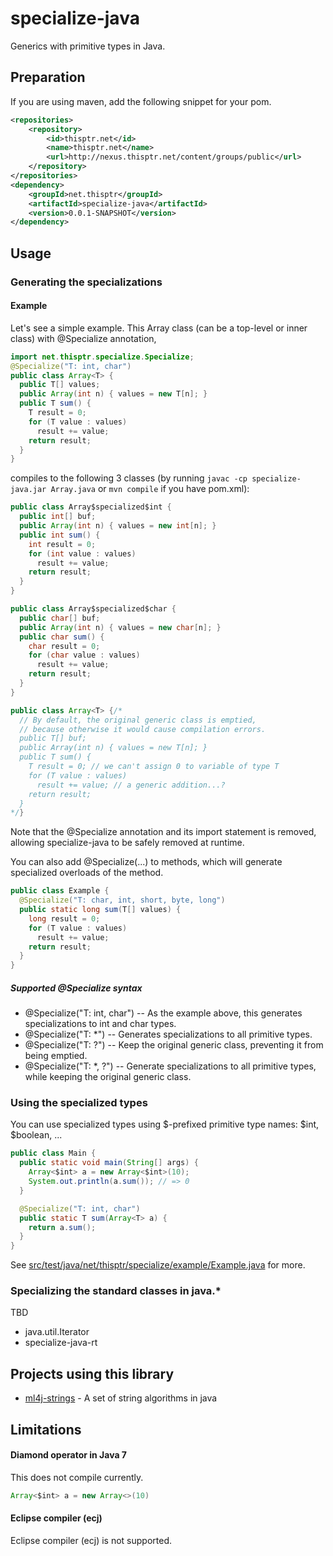 specialize-java
===============

Generics with primitive types in Java.

Preparation
-----------

If you are using maven, add the following snippet for your pom.
```xml
<repositories>
	<repository>
		<id>thisptr.net</id>
		<name>thisptr.net</name>
		<url>http://nexus.thisptr.net/content/groups/public</url>
	</repository>
</repositories>
<dependency>
	<groupId>net.thisptr</groupId>
	<artifactId>specialize-java</artifactId>
	<version>0.0.1-SNAPSHOT</version>
</dependency>
```

Usage
-----

### Generating the specializations

#### Example

Let's see a simple example. This Array class (can be a top-level or inner class) with @Specialize annotation,

```java
import net.thisptr.specialize.Specialize;
@Specialize("T: int, char")
public class Array<T> {
  public T[] values;
  public Array(int n) { values = new T[n]; }
  public T sum() {
    T result = 0;
    for (T value : values)
      result += value;
    return result;
  }
}
```

compiles to the following 3 classes (by running `javac -cp specialize-java.jar Array.java` or `mvn compile` if you have pom.xml):

```java
public class Array$specialized$int {
  public int[] buf;
  public Array(int n) { values = new int[n]; }
  public int sum() {
    int result = 0;
    for (int value : values)
      result += value;
    return result;
  }
}
```

```java
public class Array$specialized$char {
  public char[] buf;
  public Array(int n) { values = new char[n]; }
  public char sum() {
    char result = 0;
    for (char value : values)
      result += value;
    return result;
  }
}
```

```java
public class Array<T> {/*
  // By default, the original generic class is emptied,
  // because otherwise it would cause compilation errors.
  public T[] buf;
  public Array(int n) { values = new T[n]; }
  public T sum() {
    T result = 0; // we can't assign 0 to variable of type T
    for (T value : values)
      result += value; // a generic addition...?
    return result;
  }
*/}
```

Note that the @Specialize annotation and its import statement is removed, allowing specialize-java to be safely removed at runtime.

You can also add @Specialize(...) to methods, which will generate specialized overloads of the method.

```java
public class Example {
  @Specialize("T: char, int, short, byte, long")
  public static long sum(T[] values) {
    long result = 0;
    for (T value : values)
      result += value;
    return result;
  }
}
```


##### Supported @Specialize syntax
  
- @Specialize("T: int, char")  -- As the example above, this generates specializations to int and char types.
- @Specialize("T: *")  -- Generates specializations to all primitive types.
- @Specialize("T: ?")  -- Keep the original generic class, preventing it from being emptied.
- @Specialize("T: *, ?")  -- Generate specializations to all primitive types, while keeping the original generic class.


### Using the specialized types

You can use specialized types using $-prefixed primitive type names: $int, $boolean, ...

```java
public class Main {
  public static void main(String[] args) {
    Array<$int> a = new Array<$int>(10);
    System.out.println(a.sum()); // => 0
  }

  @Specialize("T: int, char")
  public static T sum(Array<T> a) {
    return a.sum();
  }
}
```

See [src/test/java/net/thisptr/specialize/example/Example.java](https://github.com/eiiches/specialize-java/blob/develop/src/test/java/net/thisptr/specialize/example/Example.java) for more.

### Specializing the standard classes in java.*

TBD

- java.util.Iterator<T>
- specialize-java-rt


Projects using this library
---------------------------

- [ml4j-strings](https://github.com/eiiches/ml4j-strings) - A set of string algorithms in java

Limitations
-----------

#### Diamond operator in Java 7

This does not compile currently.
```java
Array<$int> a = new Array<>(10)
```

#### Eclipse compiler (ecj)

Eclipse compiler (ecj) is not supported.
